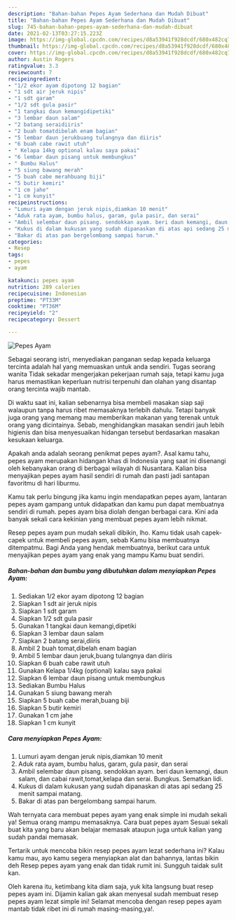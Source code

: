 ```yaml
---
description: "Bahan-bahan Pepes Ayam Sederhana dan Mudah Dibuat"
title: "Bahan-bahan Pepes Ayam Sederhana dan Mudah Dibuat"
slug: 745-bahan-bahan-pepes-ayam-sederhana-dan-mudah-dibuat
date: 2021-02-13T03:27:15.223Z
image: https://img-global.cpcdn.com/recipes/d8a53941f928dcdf/680x482cq70/pepes-ayam-foto-resep-utama.jpg
thumbnail: https://img-global.cpcdn.com/recipes/d8a53941f928dcdf/680x482cq70/pepes-ayam-foto-resep-utama.jpg
cover: https://img-global.cpcdn.com/recipes/d8a53941f928dcdf/680x482cq70/pepes-ayam-foto-resep-utama.jpg
author: Austin Rogers
ratingvalue: 3.3
reviewcount: 7
recipeingredient:
- "1/2 ekor ayam dipotong 12 bagian"
- "1 sdt air jeruk nipis"
- "1 sdt garam"
- "1/2 sdt gula pasir"
- "1 tangkai daun kemangidipetiki"
- "3 lembar daun salam"
- "2 batang seraidiiris"
- "2 buah tomatdibelah enam bagian"
- "5 lembar daun jerukbuang tulangnya dan diiris"
- "6 buah cabe rawit utuh"
- " Kelapa 14kg optional kalau saya pakai"
- "6 lembar daun pisang untuk membungkus"
- " Bumbu Halus"
- "5 siung bawang merah"
- "5 buah cabe merahbuang biji"
- "5 butir kemiri"
- "1 cm jahe"
- "1 cm kunyit"
recipeinstructions:
- "Lumuri ayam dengan jeruk nipis,diamkan 10 menit"
- "Aduk rata ayam, bumbu halus, garam, gula pasir, dan serai"
- "Ambil selembar daun pisang. sendokkan ayam. beri daun kemangi, daun salam, dan cabai rawit,tomat,kelapa dan serai. Bungkus. Sematkan lidi."
- "Kukus di dalam kukusan yang sudah dipanaskan di atas api sedang 25 menit sampai matang."
- "Bakar di atas pan bergelombang sampai harum."
categories:
- Resep
tags:
- pepes
- ayam

katakunci: pepes ayam 
nutrition: 289 calories
recipecuisine: Indonesian
preptime: "PT33M"
cooktime: "PT36M"
recipeyield: "2"
recipecategory: Dessert

---
```



![Pepes Ayam](https://img-global.cpcdn.com/recipes/d8a53941f928dcdf/680x482cq70/pepes-ayam-foto-resep-utama.jpg)

Sebagai seorang istri, menyediakan panganan sedap kepada keluarga tercinta adalah hal yang memuaskan untuk anda sendiri. Tugas seorang  wanita Tidak sekadar mengerjakan pekerjaan rumah saja, tetapi kamu juga harus memastikan keperluan nutrisi terpenuhi dan olahan yang disantap orang tercinta wajib mantab.

Di waktu  saat ini, kalian sebenarnya bisa membeli masakan siap saji walaupun tanpa harus ribet memasaknya terlebih dahulu. Tetapi banyak juga orang yang memang mau memberikan makanan yang terenak untuk orang yang dicintainya. Sebab, menghidangkan masakan sendiri jauh lebih higienis dan bisa menyesuaikan hidangan tersebut berdasarkan masakan kesukaan keluarga. 



Apakah anda adalah seorang penikmat pepes ayam?. Asal kamu tahu, pepes ayam merupakan hidangan khas di Indonesia yang saat ini disenangi oleh kebanyakan orang di berbagai wilayah di Nusantara. Kalian bisa menyajikan pepes ayam hasil sendiri di rumah dan pasti jadi santapan favoritmu di hari liburmu.

Kamu tak perlu bingung jika kamu ingin mendapatkan pepes ayam, lantaran pepes ayam gampang untuk didapatkan dan kamu pun dapat membuatnya sendiri di rumah. pepes ayam bisa diolah dengan berbagai cara. Kini ada banyak sekali cara kekinian yang membuat pepes ayam lebih nikmat.

Resep pepes ayam pun mudah sekali dibikin, lho. Kamu tidak usah capek-capek untuk membeli pepes ayam, sebab Kamu bisa membuatnya ditempatmu. Bagi Anda yang hendak membuatnya, berikut cara untuk menyajikan pepes ayam yang enak yang mampu Kamu buat sendiri.

<!--inarticleads1-->

##### Bahan-bahan dan bumbu yang dibutuhkan dalam menyiapkan Pepes Ayam:

1. Sediakan 1/2 ekor ayam dipotong 12 bagian
1. Siapkan 1 sdt air jeruk nipis
1. Siapkan 1 sdt garam
1. Siapkan 1/2 sdt gula pasir
1. Gunakan 1 tangkai daun kemangi,dipetiki
1. Siapkan 3 lembar daun salam
1. Siapkan 2 batang serai,diiris
1. Ambil 2 buah tomat,dibelah enam bagian
1. Ambil 5 lembar daun jeruk,buang tulangnya dan diiris
1. Siapkan 6 buah cabe rawit utuh
1. Gunakan  Kelapa 1/4kg (optional) kalau saya pakai
1. Siapkan 6 lembar daun pisang untuk membungkus
1. Sediakan  Bumbu Halus
1. Gunakan 5 siung bawang merah
1. Siapkan 5 buah cabe merah,buang biji
1. Siapkan 5 butir kemiri
1. Gunakan 1 cm jahe
1. Siapkan 1 cm kunyit




<!--inarticleads2-->

##### Cara menyiapkan Pepes Ayam:

1. Lumuri ayam dengan jeruk nipis,diamkan 10 menit
1. Aduk rata ayam, bumbu halus, garam, gula pasir, dan serai
1. Ambil selembar daun pisang. sendokkan ayam. beri daun kemangi, daun salam, dan cabai rawit,tomat,kelapa dan serai. Bungkus. Sematkan lidi.
1. Kukus di dalam kukusan yang sudah dipanaskan di atas api sedang 25 menit sampai matang.
1. Bakar di atas pan bergelombang sampai harum.




Wah ternyata cara membuat pepes ayam yang enak simple ini mudah sekali ya! Semua orang mampu memasaknya. Cara buat pepes ayam Sesuai sekali buat kita yang baru akan belajar memasak ataupun juga untuk kalian yang sudah pandai memasak.

Tertarik untuk mencoba bikin resep pepes ayam lezat sederhana ini? Kalau kamu mau, ayo kamu segera menyiapkan alat dan bahannya, lantas bikin deh Resep pepes ayam yang enak dan tidak rumit ini. Sungguh taidak sulit kan. 

Oleh karena itu, ketimbang kita diam saja, yuk kita langsung buat resep pepes ayam ini. Dijamin kalian gak akan menyesal sudah membuat resep pepes ayam lezat simple ini! Selamat mencoba dengan resep pepes ayam mantab tidak ribet ini di rumah masing-masing,ya!.

